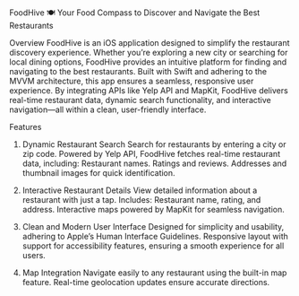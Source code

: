 FoodHive 🍽️
Your Food Compass to Discover and Navigate the Best Restaurants

Overview
FoodHive is an iOS application designed to simplify the restaurant discovery experience. Whether you’re exploring a new city or searching for local dining options, FoodHive provides an intuitive platform for finding and navigating to the best restaurants. Built with Swift and adhering to the MVVM architecture, this app ensures a seamless, responsive user experience. By integrating APIs like Yelp API and MapKit, FoodHive delivers real-time restaurant data, dynamic search functionality, and interactive navigation—all within a clean, user-friendly interface.

Features
1. Dynamic Restaurant Search
Search for restaurants by entering a city or zip code.
Powered by Yelp API, FoodHive fetches real-time restaurant data, including:
Restaurant names.
Ratings and reviews.
Addresses and thumbnail images for quick identification.

3. Interactive Restaurant Details
View detailed information about a restaurant with just a tap.
Includes:
Restaurant name, rating, and address.
Interactive maps powered by MapKit for seamless navigation.

5. Clean and Modern User Interface
Designed for simplicity and usability, adhering to Apple’s Human Interface Guidelines.
Responsive layout with support for accessibility features, ensuring a smooth experience for all users.

7. Map Integration
Navigate easily to any restaurant using the built-in map feature.
Real-time geolocation updates ensure accurate directions.
